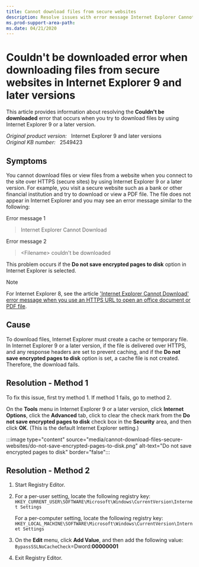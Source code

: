 ```yaml
---
title: Cannot download files from secure websites
description: Resolve issues with error message Internet Explorer Cannot Download or Filename couldn't be downloaded when using Internet Explorer 9 and later versions. This can happen on bank websites when downloading .PDF and other forms of tax files.
ms.prod-support-area-path: 
ms.date: 04/21/2020
---
```

# Couldn't be downloaded error when downloading files from secure websites in Internet Explorer 9 and later versions

This article provides information about resolving the **Couldn't be downloaded** error that occurs when you try to download files by using Internet Explorer 9 or a later version.

_Original product version:_ &nbsp; Internet Explorer 9 and later versions  
_Original KB number:_ &nbsp; 2549423

## Symptoms

You cannot download files or view files from a website when you connect to the site over HTTPS (secure sites) by using Internet Explorer 9 or a later version. For example, you visit a secure website such as a bank or other financial institution and try to download or view a PDF file. The file does not appear in Internet Explorer and you may see an error message similar to the following:

Error message 1

> Internet Explorer Cannot Download

Error message 2

> \<Filename> couldn't be downloaded

This problem occurs if the **Do not save encrypted pages to disk** option in Internet Explorer is selected.

> [!NOTE]
> For Internet Explorer 8, see the article ['Internet Explorer Cannot Download' error message when you use an HTTPS URL to open an office document or PDF file](https://support.microsoft.com/help/812935).

## Cause

To download files, Internet Explorer must create a cache or temporary file. In Internet Explorer 9 or a later version, if the file is delivered over HTTPS, and any response headers are set to prevent caching, and if the **Do not save encrypted pages to disk** option is set, a cache file is not created. Therefore, the download fails.

## Resolution - Method 1

To fix this issue, first try method 1. If method 1 fails, go to method 2.

On the **Tools** menu in Internet Explorer 9 or a later version, click **Internet Options**, click the **Advanced** tab, click to clear the check mark from the **Do not save encrypted pages to disk** check box in the **Security** area, and then click **OK**. (This is the default Internet Explorer setting.)

:::image type="content" source="media/cannot-download-files-secure-websites/do-not-save-encrypted-pages-to-disk.png" alt-text="Do not save encrypted pages to disk" border="false":::

## Resolution - Method 2

1. Start Registry Editor.
2. For a per-user setting, locate the following registry key:  
    `HKEY_CURRENT_USER\SOFTWARE\Microsoft\Windows\CurrentVersion\Internet Settings`

   For a per-computer setting, locate the following registry key:  
    `HKEY_LOCAL_MACHINE\SOFTWARE\Microsoft\Windows\CurrentVersion\Internet Settings`

3. On the **Edit** menu, click **Add Value**, and then add the following value:  
    `BypassSSLNoCacheCheck`=Dword:**00000001**

4. Exit Registry Editor.
